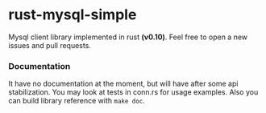 rust-mysql-simple
=================
Mysql client library implemented in rust **(v0.10)**. Feel free to open a new issues and pull requests.

### Documentation
It have no documentation at the moment, but will have after some api stabilization.
You may look at tests in conn.rs for usage examples. Also you can build library reference with ```make doc```.

